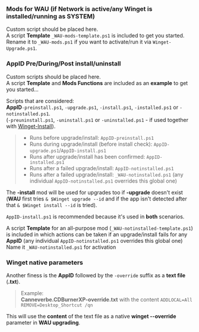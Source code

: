### Mods for WAU (if Network is active/any Winget is installed/running as SYSTEM)
Custom script should be placed here.  
A script **Template** `_WAU-mods-template.ps1` is included to get you started.  
Rename it to `_WAU-mods.ps1` if you want to activate/run it via `Winget-Upgrade.ps1`.
### AppID Pre/During/Post install/uninstall
Custom scripts should be placed here.  
A script **Template** and **Mods Functions** are included as an **example** to get you started...  

Scripts that are considered:  
**AppID**`-preinstall.ps1`, `-upgrade.ps1`, `-install.ps1`, `-installed.ps1` or `-notinstalled.ps1`.  
(`-preuninstall.ps1`, `-uninstall.ps1` or `-uninstalled.ps1` - if used together with [Winget-Install](https://github.com/Romanitho/Winget-Install)).  

>- Runs before upgrade/install: `AppID-preinstall.ps1`  
>- Runs during upgrade/install (before install check): `AppID-upgrade.ps1`/`AppID-install.ps1`  
>- Runs after upgrade/install has been confirmed: `AppID-installed.ps1`  
>- Runs after a failed upgrade/install: `AppID-notinstalled.ps1`  
>- Runs after a failed upgrade/install: `_WAU-notinstalled.ps1` (any individual `AppID-notinstalled.ps1` overrides this global one)

The **-install** mod will be used for upgrades too if **-upgrade** doesn't exist (**WAU** first tries `& $Winget upgrade --id` and if the app isn't detected after that `& $Winget install --id` is tried).  

`AppID-install.ps1` is recommended because it's used in **both** scenarios.

A script **Template** for an all-purpose mod (`_WAU-notinstalled-template.ps1`) is included in which actions can be taken if an upgrade/install fails for any **AppID** (any individual `AppID-notinstalled.ps1` overrides this global one)
Name it `_WAU-notinstalled.ps1` for activation

### Winget native parameters
Another finess is the **AppID** followed by the `-override` suffix as a **text file** (**.txt**).
> Example:  
> **Canneverbe.CDBurnerXP-override.txt** with the content `ADDLOCAL=All REMOVE=Desktop_Shortcut /qn`

This will use the **content** of the text file as a native **winget --override** parameter in **WAU upgrading**.
